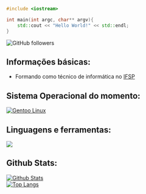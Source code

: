 ```cpp
#include <iostream>

int main(int argc, char** argv){
    std::cout << "Hello World!" << std::endl;
}
```

![GitHub followers](https://img.shields.io/github/followers/DoutorJP?style=for-the-badge)

<h2>Informações básicas:</h2>
<ul>
    <li>Formando como técnico de informática no <a href="https://www.ifsp.edu.br/">IFSP</a></li>
</ul>


<h2>Sistema Operacional do momento:</h2>

<div>
    <a href="https://gentoo.org/">
        <img src="https://img.shields.io/badge/Gentoo-61538D?style=for-the-badge&logo=gentoo&logoColor=white&labelColor=61538D" alt="Gentoo Linux">
    </a>

</div>

<h2>Linguagens e ferramentas:</h2>

<div>
    <a href="https://github.com/DoutorJP">
        <img src="https://skillicons.dev/icons?i=linux,bash,html,cpp,cs,java,vim,emacs&theme=light">
    </a>
</div>

<h2>Github Stats:</h2>

<div>
    <a href="https://github.com/DoutorJP">
        <img src="https://github-readme-stats-blond-alpha.vercel.app/api?hide_title=false&hide_rank=false&show_icons=true&include_all_commits=true&count_private=true&card_width=470px&disable_animations=false&theme=dracula&locale=pt-br&hide_border=false&username=DoutorJP" alt="Github Stats">
        <br>
        <img src="https://github-readme-stats-blond-alpha.vercel.app/api/top-langs/?username=DoutorJP&langs_count=15&&card_width=470px&theme=dracula" alt="Top Langs">
    </a>
</div>
